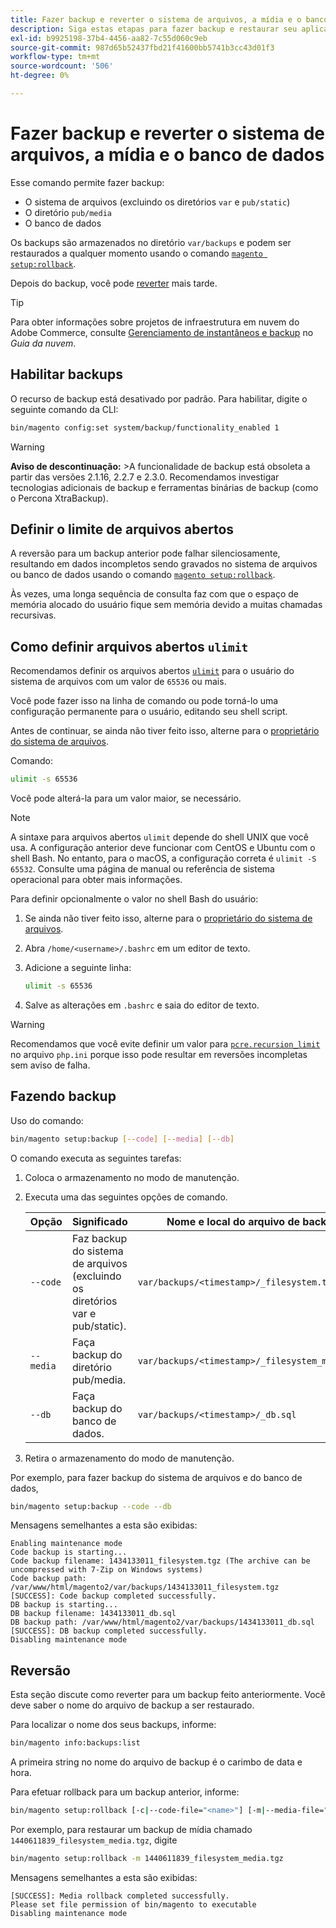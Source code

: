 ```yaml
---
title: Fazer backup e reverter o sistema de arquivos, a mídia e o banco de dados
description: Siga estas etapas para fazer backup e restaurar seu aplicativo do Adobe Commerce.
exl-id: b9925198-37b4-4456-aa82-7c55d060c9eb
source-git-commit: 987d65b52437fbd21f41600bb5741b3cc43d01f3
workflow-type: tm+mt
source-wordcount: '506'
ht-degree: 0%

---
```


# Fazer backup e reverter o sistema de arquivos, a mídia e o banco de dados

Esse comando permite fazer backup:

* O sistema de arquivos (excluindo os diretórios `var` e `pub/static`)
* O diretório `pub/media`
* O banco de dados

Os backups são armazenados no diretório `var/backups` e podem ser restaurados a qualquer momento usando o comando [`magento setup:rollback`](uninstall-modules.md#roll-back-the-file-system-database-or-media-files).

Depois do backup, você pode [reverter](#rollback) mais tarde.

>[!TIP]
>
>Para obter informações sobre projetos de infraestrutura em nuvem do Adobe Commerce, consulte [Gerenciamento de instantâneos e backup](https://experienceleague.adobe.com/en/docs/commerce-cloud-service/user-guide/develop/storage/snapshots) no _Guia da nuvem_.

## Habilitar backups

O recurso de backup está desativado por padrão. Para habilitar, digite o seguinte comando da CLI:

```bash
bin/magento config:set system/backup/functionality_enabled 1
```

>[!WARNING]
>
>**Aviso de descontinuação:**
>&#x200B;>A funcionalidade de backup está obsoleta a partir das versões 2.1.16, 2.2.7 e 2.3.0. Recomendamos investigar tecnologias adicionais de backup e ferramentas binárias de backup (como o Percona XtraBackup).

## Definir o limite de arquivos abertos

A reversão para um backup anterior pode falhar silenciosamente, resultando em dados incompletos sendo gravados no sistema de arquivos ou banco de dados usando o comando [`magento setup:rollback`](uninstall-modules.md#roll-back-the-file-system-database-or-media-files).

Às vezes, uma longa sequência de consulta faz com que o espaço de memória alocado do usuário fique sem memória devido a muitas chamadas recursivas.

## Como definir arquivos abertos `ulimit`

Recomendamos definir os arquivos abertos [`ulimit`](https://ss64.com/bash/ulimit.html) para o usuário do sistema de arquivos com um valor de `65536` ou mais.

Você pode fazer isso na linha de comando ou pode torná-lo uma configuração permanente para o usuário, editando seu shell script.

Antes de continuar, se ainda não tiver feito isso, alterne para o [proprietário do sistema de arquivos](../prerequisites/file-system/overview.md).

Comando:

```bash
ulimit -s 65536
```

Você pode alterá-la para um valor maior, se necessário.

>[!NOTE]
>
>A sintaxe para arquivos abertos `ulimit` depende do shell UNIX que você usa. A configuração anterior deve funcionar com CentOS e Ubuntu com o shell Bash. No entanto, para o macOS, a configuração correta é `ulimit -S 65532`. Consulte uma página de manual ou referência de sistema operacional para obter mais informações.

Para definir opcionalmente o valor no shell Bash do usuário:

1. Se ainda não tiver feito isso, alterne para o [proprietário do sistema de arquivos](../prerequisites/file-system/overview.md).
1. Abra `/home/<username>/.bashrc` em um editor de texto.
1. Adicione a seguinte linha:

   ```bash
   ulimit -s 65536
   ```

1. Salve as alterações em `.bashrc` e saia do editor de texto.

>[!WARNING]
>
>Recomendamos que você evite definir um valor para [`pcre.recursion_limit`](https://www.php.net/manual/en/pcre.configuration.php) no arquivo `php.ini` porque isso pode resultar em reversões incompletas sem aviso de falha.

## Fazendo backup

Uso do comando:

```bash
bin/magento setup:backup [--code] [--media] [--db]
```

O comando executa as seguintes tarefas:

1. Coloca o armazenamento no modo de manutenção.
1. Executa uma das seguintes opções de comando.

   | Opção | Significado | Nome e local do arquivo de backup |
   |--- |--- |--- |
   | `--code` | Faz backup do sistema de arquivos (excluindo os diretórios var e pub/static). | `var/backups/<timestamp>/_filesystem.tgz` |
   | `--media` | Faça backup do diretório pub/media. | `var/backups/<timestamp>/_filesystem_media.tgz` |
   | `--db` | Faça backup do banco de dados. | `var/backups/<timestamp>/_db.sql` |

1. Retira o armazenamento do modo de manutenção.

Por exemplo, para fazer backup do sistema de arquivos e do banco de dados,

```bash
bin/magento setup:backup --code --db
```

Mensagens semelhantes a esta são exibidas:

```
Enabling maintenance mode
Code backup is starting...
Code backup filename: 1434133011_filesystem.tgz (The archive can be uncompressed with 7-Zip on Windows systems)
Code backup path: /var/www/html/magento2/var/backups/1434133011_filesystem.tgz
[SUCCESS]: Code backup completed successfully.
DB backup is starting...
DB backup filename: 1434133011_db.sql
DB backup path: /var/www/html/magento2/var/backups/1434133011_db.sql
[SUCCESS]: DB backup completed successfully.
Disabling maintenance mode
```

## Reversão

Esta seção discute como reverter para um backup feito anteriormente. Você deve saber o nome do arquivo de backup a ser restaurado.

Para localizar o nome dos seus backups, informe:

```bash
bin/magento info:backups:list
```

A primeira string no nome do arquivo de backup é o carimbo de data e hora.

Para efetuar rollback para um backup anterior, informe:

```bash
bin/magento setup:rollback [-c|--code-file="<name>"] [-m|--media-file="<name>"] [-d|--db-file="<name>"]
```

Por exemplo, para restaurar um backup de mídia chamado `1440611839_filesystem_media.tgz`, digite

```bash
bin/magento setup:rollback -m 1440611839_filesystem_media.tgz
```

Mensagens semelhantes a esta são exibidas:

```
[SUCCESS]: Media rollback completed successfully.
Please set file permission of bin/magento to executable
Disabling maintenance mode
```
